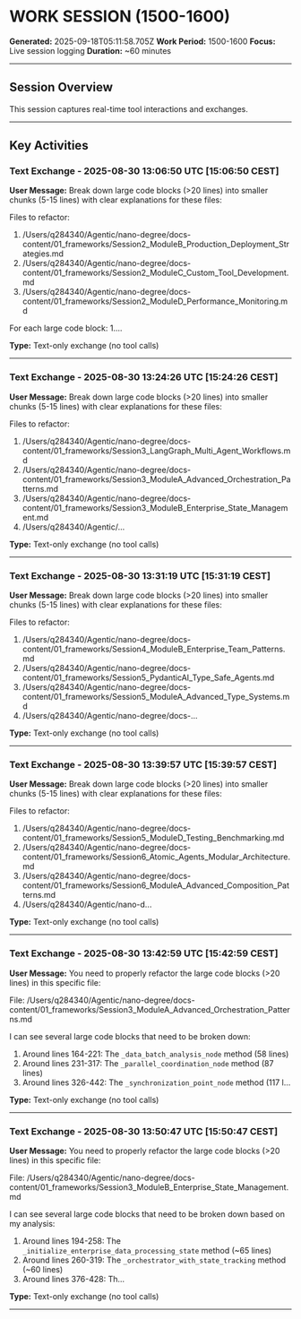 # WORK SESSION (1500-1600)

**Generated:** 2025-09-18T05:11:58.705Z
**Work Period:** 1500-1600
**Focus:** Live session logging
**Duration:** ~60 minutes

---

## Session Overview

This session captures real-time tool interactions and exchanges.

---

## Key Activities

### Text Exchange - 2025-08-30 13:06:50 UTC [15:06:50 CEST]

**User Message:** Break down large code blocks (>20 lines) into smaller chunks (5-15 lines) with clear explanations for these files:

Files to refactor:
1. /Users/q284340/Agentic/nano-degree/docs-content/01_frameworks/Session2_ModuleB_Production_Deployment_Strategies.md
2. /Users/q284340/Agentic/nano-degree/docs-content/01_frameworks/Session2_ModuleC_Custom_Tool_Development.md
3. /Users/q284340/Agentic/nano-degree/docs-content/01_frameworks/Session2_ModuleD_Performance_Monitoring.md

For each large code block:
1....

**Type:** Text-only exchange (no tool calls)

---

### Text Exchange - 2025-08-30 13:24:26 UTC [15:24:26 CEST]

**User Message:** Break down large code blocks (>20 lines) into smaller chunks (5-15 lines) with clear explanations for these files:

Files to refactor:
1. /Users/q284340/Agentic/nano-degree/docs-content/01_frameworks/Session3_LangGraph_Multi_Agent_Workflows.md
2. /Users/q284340/Agentic/nano-degree/docs-content/01_frameworks/Session3_ModuleA_Advanced_Orchestration_Patterns.md
3. /Users/q284340/Agentic/nano-degree/docs-content/01_frameworks/Session3_ModuleB_Enterprise_State_Management.md
4. /Users/q284340/Agentic/...

**Type:** Text-only exchange (no tool calls)

---

### Text Exchange - 2025-08-30 13:31:19 UTC [15:31:19 CEST]

**User Message:** Break down large code blocks (>20 lines) into smaller chunks (5-15 lines) with clear explanations for these files:

Files to refactor:
1. /Users/q284340/Agentic/nano-degree/docs-content/01_frameworks/Session4_ModuleB_Enterprise_Team_Patterns.md
2. /Users/q284340/Agentic/nano-degree/docs-content/01_frameworks/Session5_PydanticAI_Type_Safe_Agents.md
3. /Users/q284340/Agentic/nano-degree/docs-content/01_frameworks/Session5_ModuleA_Advanced_Type_Systems.md
4. /Users/q284340/Agentic/nano-degree/docs-...

**Type:** Text-only exchange (no tool calls)

---

### Text Exchange - 2025-08-30 13:39:57 UTC [15:39:57 CEST]

**User Message:** Break down large code blocks (>20 lines) into smaller chunks (5-15 lines) with clear explanations for these files:

Files to refactor:
1. /Users/q284340/Agentic/nano-degree/docs-content/01_frameworks/Session5_ModuleD_Testing_Benchmarking.md
2. /Users/q284340/Agentic/nano-degree/docs-content/01_frameworks/Session6_Atomic_Agents_Modular_Architecture.md
3. /Users/q284340/Agentic/nano-degree/docs-content/01_frameworks/Session6_ModuleA_Advanced_Composition_Patterns.md
4. /Users/q284340/Agentic/nano-d...

**Type:** Text-only exchange (no tool calls)

---

### Text Exchange - 2025-08-30 13:42:59 UTC [15:42:59 CEST]

**User Message:** You need to properly refactor the large code blocks (>20 lines) in this specific file:

File: /Users/q284340/Agentic/nano-degree/docs-content/01_frameworks/Session3_ModuleA_Advanced_Orchestration_Patterns.md

I can see several large code blocks that need to be broken down:

1. Around lines 164-221: The `_data_batch_analysis_node` method (58 lines)
2. Around lines 231-317: The `_parallel_coordination_node` method (87 lines) 
3. Around lines 326-442: The `_synchronization_point_node` method (117 l...

**Type:** Text-only exchange (no tool calls)

---

### Text Exchange - 2025-08-30 13:50:47 UTC [15:50:47 CEST]

**User Message:** You need to properly refactor the large code blocks (>20 lines) in this specific file:

File: /Users/q284340/Agentic/nano-degree/docs-content/01_frameworks/Session3_ModuleB_Enterprise_State_Management.md

I can see several large code blocks that need to be broken down based on my analysis:

1. Around lines 194-258: The `_initialize_enterprise_data_processing_state` method (~65 lines)
2. Around lines 260-319: The `_orchestrator_with_state_tracking` method (~60 lines)  
3. Around lines 376-428: Th...

**Type:** Text-only exchange (no tool calls)

---


